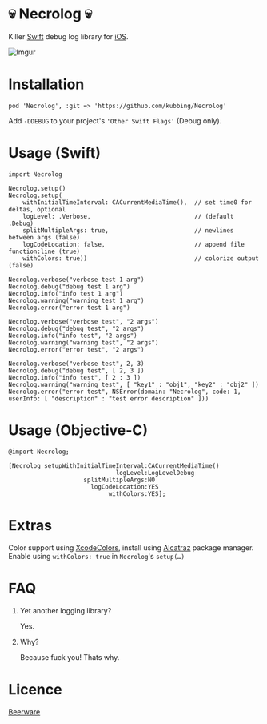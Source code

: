 # 💀 Necrolog 💀

Killer [Swift](https://developer.apple.com/swift/)  debug log library for [iOS](http://www.apple.com/ios/).

![Imgur](http://i.imgur.com/RSlWQIy.png)

# Installation

	pod 'Necrolog', :git => 'https://github.com/kubbing/Necrolog'

Add `-DDEBUG` to your project's `'Other Swift Flags'` (Debug only).

# Usage (Swift)

	import Necrolog

	Necrolog.setup()
	Necrolog.setup(
		withInitialTimeInterval: CACurrentMediaTime(),  // set time0 for deltas, optional
		logLevel: .Verbose, 						    // (default .Debug)
		splitMultipleArgs: true,                        // newlines between args (false)
		logCodeLocation: false,                         // append file function:line (true)
		withColors: true))                              // colorize output (false)

    Necrolog.verbose("verbose test 1 arg")
    Necrolog.debug("debug test 1 arg")
    Necrolog.info("info test 1 arg")
    Necrolog.warning("warning test 1 arg")
    Necrolog.error("error test 1 arg")
    
    Necrolog.verbose("verbose test", "2 args")
    Necrolog.debug("debug test", "2 args")
    Necrolog.info("info test", "2 args")
    Necrolog.warning("warning test", "2 args")
    Necrolog.error("error test", "2 args")
    
    Necrolog.verbose("verbose test", 2, 3)
    Necrolog.debug("debug test", [ 2, 3 ])
    Necrolog.info("info test", [ 2 : 3 ])
    Necrolog.warning("warning test", [ "key1" : "obj1", "key2" : "obj2" ])
    Necrolog.error("error test", NSError(domain: "Necrolog", code: 1, userInfo: [ "description" : "test error description" ]))

# Usage (Objective-C)

	@import Necrolog;

	[Necrolog setupWithInitialTimeInterval:CACurrentMediaTime()
	                              logLevel:LogLevelDebug
	                     splitMultipleArgs:NO
	                       logCodeLocation:YES
	                            withColors:YES];

# Extras

Color support using [XcodeColors](https://github.com/robbiehanson/XcodeColors), install using [Alcatraz](http://alcatraz.io) package manager. Enable using `withColors: true` in `Necrolog`'s `setup(…)`

# FAQ

1. Yet another logging library?
	
	Yes.
	
2. Why?
	
	Because fuck you! Thats why.
	
# Licence

[Beerware](https://en.wikipedia.org/wiki/Beerware)